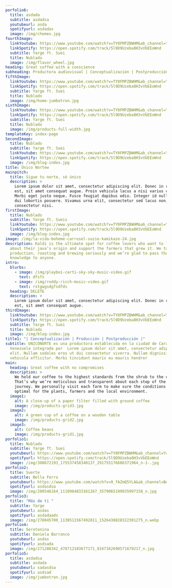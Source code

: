 ```yaml
---
porfolio6:
  title: asdada
  subtitle: asdadsa
  youtubeurl: asda
  spotifyurl: asdadas
  image: /img/chemex.jpg
fourthImage:
  linkYoutube: https://www.youtube.com/watch?v=TY0FMPZBWHM&ab_channel=Yarge
  linkSpotify: https://open.spotify.com/track/5l9D9Uzeba8H3vVbEEoWnd
  subtitle: Yarge ft. Suei
  title: Nublado
  image: /img/flavor_wheel.jpg
heading: Great coffee with a conscience
subheading: Productora audiovisual | Conceptualización | Postproducción
fifthImage:
  linkYoutube: https://www.youtube.com/watch?v=TY0FMPZBWHM&ab_channel=Yarge
  linkSpotify: https://open.spotify.com/track/5l9D9Uzeba8H3vVbEEoWnd
  subtitle: Yarge ft. Suei
  title: Nublado
  image: /img/home-jumbotron.jpg
sixthImage:
  linkYoutube: https://www.youtube.com/watch?v=TY0FMPZBWHM&ab_channel=Yarge
  linkSpotify: https://open.spotify.com/track/5l9D9Uzeba8H3vVbEEoWnd
  subtitle: Yarge ft. Suei
  title: Nublado
  image: /img/products-full-width.jpg
templateKey: index-page
SecondImage:
  title: Nublado
  subtitle: Yarge ft. Suei
  linkYoutube: https://www.youtube.com/watch?v=TY0FMPZBWHM&ab_channel=Yarge
  linkSpotify: https://open.spotify.com/track/5l9D9Uzeba8H3vVbEEoWnd
  image: /img/blog-index.jpg
title: Único Nortew
mainpitch:
  title: Sigue tu norte, sé único
  description: >
    Lorem ipsum dolor sit amet, consectetur adipiscing elit. Donec in rhoncus
    est, sit amet consequat augue. Proin vehicula lacus a nisi varius commodo.
    Morbi eget justo neque. Fusce feugiat dapibus odio. Integer id nulla quis
    dui lobortis posuere. Vivamus urna elit, consectetur sed lacus non, dictum
    consectetur nisi.
firstImage:
  title: Nublado
  subtitle: Yarge ft. Sueis
  linkYoutube: https://www.youtube.com/watch?v=TY0FMPZBWHM&ab_channel=Yarge
  linkSpotify: https://open.spotify.com/track/5l9D9Uzeba8H3vVbEEoWnd
  image: /img/blog-index.jpg
image: /img/la-vida-boheme-carrusel-suzie-kamikaze-24.jpg
description: Kaldi is the ultimate spot for coffee lovers who want to learn
  about their java’s origin and support the farmers that grew it. We take coffee
  production, roasting and brewing seriously and we’re glad to pass that
  knowledge to anyone.
intro:
  blurbs:
    - image: /img/playboi-carti-sky-sky-music-video.gif
      text: dfsfs
    - image: /img/roddy-ricch-music-video.gif
      text: rstgwgsdgfsdfds
  heading: DELETE
  description: >
    Lorem ipsum dolor sit amet, consectetur adipiscing elit. Donec in rhoncus
    est, sit amet consequat augue. 
thirdImage:
  linkYoutube: https://www.youtube.com/watch?v=TY0FMPZBWHM&ab_channel=Yarge
  linkSpotify: https://open.spotify.com/track/5l9D9Uzeba8H3vVbEEoWnd
  subtitle: Yarge ft. Suei
  title: Nublado
  image: /img/blog-index.jpg
title1: "| Conceptualización | Producción | Postproducción |"
subtitle: UNICONORTE es una productora establecida en la ciudad de Caracas
  Venezuela integrada por  Lorem ipsum dolor sit amet, consectetur adipiscing
  elit. Nullam sodales eros ut dui consectetur viverra. Nullam dignissim
  vehicula efficitur. Morbi tincidunt mauris eu mauris hendrer
main:
  heading: Great coffee with no compromises
  description: >
    We hold our coffee to the highest standards from the shrub to the cup.
    That’s why we’re meticulous and transparent about each step of the coffee’s
    journey. We personally visit each farm to make sure the conditions are
    optimal for the plants, farmers and the local environment.
  image1:
    alt: A close-up of a paper filter filled with ground coffee
    image: /img/products-grid3.jpg
  image2:
    alt: A green cup of a coffee on a wooden table
    image: /img/products-grid2.jpg
  image3:
    alt: Coffee beans
    image: /img/products-grid1.jpg
porfolio1:
  title: Nublado
  subtitle: Yarge ft. Suei
  youtubeurl: https://www.youtube.com/watch?v=TY0FMPZBWHM&ab_channel=Yarge
  spotifyurl: https://open.spotify.com/track/5l9D9Uzeba8H3vVbEEoWnd
  image: /img/308672193_175537458340137_291755176686371964_n-1-.jpg
porfolio2:
  title: Suerte
  subtitle: Bella Ferro
  youtubeurl: https://www.youtube.com/watch?v=9_fAZmQ5YLA&ab_channel=BellaFerro
  spotifyurl: asdasdsa
  image: /img/280546164_1110964833161267_3579065199935997158_n.jpg
porfolio3:
  title: "Más de ti "
  subtitle: Yarge
  youtubeurl: asdas
  spotifyurl: asdadaads
  image: /img/278045700_1130511567492811_1526438828322301275_n.webp
porfolio4:
  title: Serotonina
  subtitle: Daniela Barranco
  youtubeurl: asdas
  spotifyurl: asdsada
  image: /img/271288342_478712103677171_8167162690571679217_n.jpg
porfolio5:
  title: asdadsa
  subtitle: asdada
  youtubeurl: sadasdsa
  spotifyurl: asdsad
  image: /img/jumbotron.jpg
---
```

